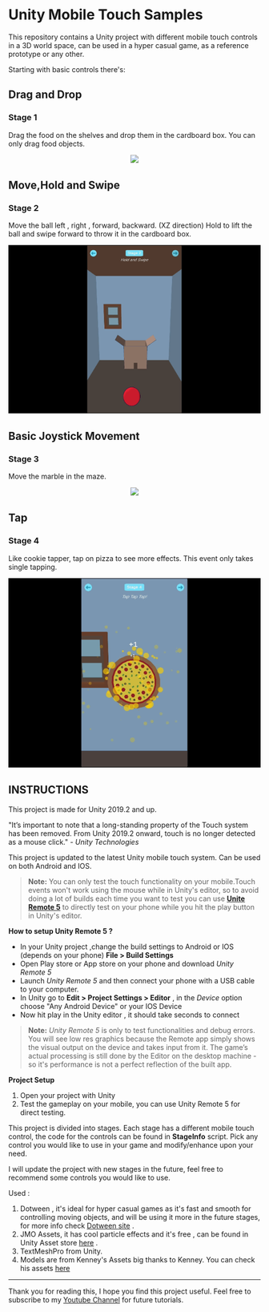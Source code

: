 ﻿# Unity Mobile Touch Samples

This repository contains a Unity project with different mobile touch controls in a 3D world space, can be used in a hyper casual game, as a reference prototype or any other.

Starting with basic controls there's: 
## Drag and Drop

### Stage 1
Drag the food on the shelves and drop them in the cardboard box. You can only drag food objects.
<p align="center"> 
    <img src="./res/stage1.gif">
</p>

## Move,Hold and Swipe

### Stage 2
Move the ball left , right , forward, backward. (XZ direction)
Hold to lift the ball and swipe forward to throw it in the cardboard box.
<p align="center"> 
    <img src="./res/stage2.gif">
</p>

## Basic Joystick Movement

### Stage 3
Move the marble in the maze.
<p align="center"> 
    <img src="./res/stage3.gif">
</p>

## Tap 
### Stage 4
Like cookie tapper, tap on pizza to see more effects. This event only takes single tapping.
<p align="center"> 
    <img src="./res/stage4.gif">
</p>

##  INSTRUCTIONS

This project is made for Unity 2019.2 and up.

"It’s important to note that a long-standing property of the Touch system has been removed. From Unity 2019.2 onward, touch is no longer detected as a mouse click." - *Unity Technologies*

This project is updated to the latest Unity mobile touch system. Can be used on both Android and IOS.


>**Note:**  You can only test the touch functionality on your mobile.Touch events won't work using the mouse while in Unity's editor, so to avoid doing a lot of builds each time you want to test you can use **[Unite Remote 5](https://docs.unity3d.com/Manual/UnityRemote5.html)** to directly test on your phone while you hit the play button in Unity's editor.

**How to setup Unity Remote 5 ?**
- In your Unity project ,change the build settings to Android or IOS (depends on your phone) **File > Build Settings**
- Open Play store or App store on your phone and download *Unity Remote 5*
- Launch *Unity Remote 5* and then connect your phone with a USB cable to your computer.
- In Unity go to **Edit > Project Settings > Editor** , in the *Device* option choose "Any Android Device" or your IOS Device
- Now hit play in the Unity editor , it should take seconds to connect

>**Note:**  *Unity Remote 5* is only to test functionalities and debug errors. You will see low res graphics because the Remote app simply shows the visual output on the device and takes input from it. The game’s actual processing is still done by the Editor on the desktop machine - so it's performance is not a perfect reflection of the built app.

**Project Setup**
1. Open your project with Unity
2. Test the gameplay on your mobile, you can use Unity Remote 5 for direct testing.

This project is divided into stages. Each stage has a different mobile touch control, the code for the controls can be found in **StageInfo** script. Pick any control you would like to use in your game and modify/enhance upon your need.

I will update the project with new stages in the future, feel free to recommend some controls you would like to use.

Used :
1. Dotween , it's ideal for hyper casual games as it's fast and smooth for controlling moving objects, and will be using it more in the future stages, for more info check [Dotween site](http://dotween.demigiant.com/getstarted.php)  .
2. JMO Assets, it has cool particle effects and it's free , can be found in Unity Asset store [here](https://assetstore.unity.com/packages/vfx/particles/cartoon-fx-free-109565) .
3. TextMeshPro from Unity.
4.  Models are from Kenney's Assets big thanks to Kenney. You can check his assets [here](https://www.kenney.nl/)

---
Thank you for reading this, I hope you find this project useful.
Feel free to subscribe to my [Youtube Channel](https://www.youtube.com/channel/UC8ZB1WjdDT2TsFeQEEEtUhA?view_as=subscriber) for future tutorials.


